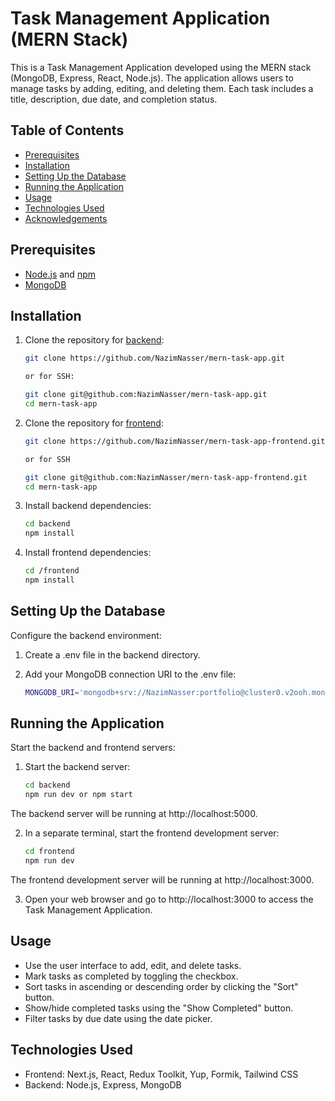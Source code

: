 # Task Management Application (MERN Stack)

This is a Task Management Application developed using the MERN stack (MongoDB, Express, React, Node.js). The application allows users to manage tasks by adding, editing, and deleting them. Each task includes a title, description, due date, and completion status.

## Table of Contents

- [Prerequisites](#prerequisites)
- [Installation](#installation)
- [Setting Up the Database](#setting-up-the-database)
- [Running the Application](#running-the-application)
- [Usage](#usage)
- [Technologies Used](#technologies-used)
- [Acknowledgements](#acknowledgements)

## Prerequisites

- [Node.js](https://nodejs.org/) and [npm](https://www.npmjs.com/get-npm)
- [MongoDB](https://www.mongodb.com/try/download/community)

## Installation

1. Clone the repository for [backend](https://github.com/NazimNasser/mern-task-app):

    ```bash
    git clone https://github.com/NazimNasser/mern-task-app.git

    or for SSH:

    git clone git@github.com:NazimNasser/mern-task-app.git
    cd mern-task-app

2. Clone the repository for [frontend](https://github.com/NazimNasser/mern-task-app-frontend):

    ```bash
    git clone https://github.com/NazimNasser/mern-task-app-frontend.git

    or for SSH

    git clone git@github.com:NazimNasser/mern-task-app-frontend.git
    cd mern-task-app

3. Install backend dependencies:

    ```bash
    cd backend
    npm install

4. Install frontend dependencies:
    
    ```bash
    cd /frontend
    npm install

## Setting Up the Database

Configure the backend environment:

1. Create a .env file in the backend directory.

2. Add your MongoDB connection URI to the .env file:

    ```bash
    MONGODB_URI='mongodb+srv://NazimNasser:portfolio@cluster0.v2ooh.mongodb.net/taskManagement?retryWrites=true&w=majority'

## Running the Application

Start the backend and frontend servers:

1. Start the backend server:

    ```bash
    cd backend
    npm run dev or npm start

The backend server will be running at http://localhost:5000.

2. In a separate terminal, start the frontend development server:

    ```bash
    cd frontend
    npm run dev

The frontend development server will be running at http://localhost:3000.

3. Open your web browser and go to http://localhost:3000 to access the Task Management Application.

## Usage

- Use the user interface to add, edit, and delete tasks.
- Mark tasks as completed by toggling the checkbox.
- Sort tasks in ascending or descending order by clicking the "Sort" button.
- Show/hide completed tasks using the "Show Completed" button.
- Filter tasks by due date using the date picker.

## Technologies Used

- Frontend: Next.js, React, Redux Toolkit, Yup, Formik, Tailwind CSS
- Backend: Node.js, Express, MongoDB